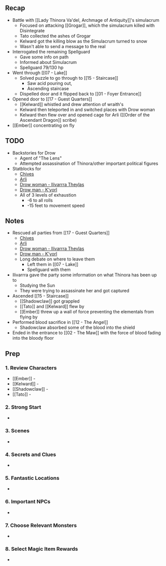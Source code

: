 
## Recap

* Battle with [[Lady Thinora Va'del, Archmage of Antiquity]]'s simulacrum
	* Focused on attacking [[Grogar]], which the simulacrum killed with Disintegrate
	* Tato collected the ashes of Grogar
	* Kelward got the killing blow as the Simulacrum turned to snow
	* Wasn't able to send a message to the real
* Interrogated the remaining Spellguard
	* Gave some info on path
	* Informed about Simulacrum
	* Spellguard 79/130 hp
* Went through [[07 - Lake]]
	* Solved puzzle to go through to [[15 - Staircase]]
		* Saw acid pouring out,
		* Ascending staircase
	* Dispelled door and it flipped back to [[01 - Foyer Entrance]]
* Opened door to [[17 - Guest Quarters]]
	* [[Kelward]] whistled and drew attention of wraith's
	* Kelward then teleported in and switched places with Drow woman
	* Kelward then flew over and opened cage for Arli ([[Order of the Ascendant Dragon]] scribe)
* [[Ember]] concentrating on fly

## TODO

* Backstories for Drow
	* Agent of "The Lens"
	* Attempted assassination of Thinora/other important political figures
* Statblocks for
	* [Chives](https://www.dndbeyond.com/monsters/2560865-martial-arts-adept)
	* [Arli](https://www.dndbeyond.com/monsters/16985-priest)
	* [Drow woman - Ilivarrra Theylas](https://www.dndbeyond.com/monsters/17135-drow-mage)
	* [Drow man - K'yorl](https://www.dndbeyond.com/monsters/17134-drow-elite-warrior)
	* All of 3 levels of exhaustion
		* -6 to all rolls
		* -15 feet to movement speed

## Notes

* Rescued all parties from [[17 - Guest Quarters]]
	* [Chives](https://www.dndbeyond.com/monsters/2560865-martial-arts-adept)
	* [Arli](https://www.dndbeyond.com/monsters/16985-priest)
	* [Drow woman - Ilivarrra Theylas](https://www.dndbeyond.com/monsters/17135-drow-mage)
	* [Drow man - K'yorl](https://www.dndbeyond.com/monsters/17134-drow-elite-warrior)
	* Long debate on where to leave them
		* Left them in [[07 - Lake]]
		* Spellguard with them
* Ilivarrra gave the party some information on what Thinora has been up to
	* Studying the Sun
	* They were trying to assassinate her and got captured
* Ascended [[15 - Staircase]]
	* [[Shadowclaw]] got grappled
	* [[Tato]] and [[Kelward]] flew by
	* [[Ember]] threw up a wall of force preventing the elementals from flying by
* Performed blood sacrifice in [[12 - The Angel]]
	* Shadowclaw absorbed some of the blood into the shield
* Ended in the entrance to [[02 - The Maw]] with the force of blood fading into the bloody floor
## Prep
### 1. Review Characters

* [[Ember]] - 
* [[Kelward]] -
* [[Shadowclaw]] - 
* [[Tato]] - 

### 2. Strong Start

* 

### 3. Scenes

* 

### 4. Secrets and Clues

* 

### 5. Fantastic Locations

* 

### 6. Important NPCs

* 

### 7. Choose Relevant Monsters

* 

### 8. Select Magic Item Rewards

* 
